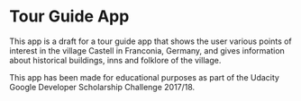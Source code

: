 # Tour Guide App

This app is a draft for a tour guide app that shows the user various points of interest in the village Castell in Franconia, Germany, and gives information about historical buildings, inns and folklore of the village.

This app has been made for educational purposes as part of the Udacity Google Developer Scholarship Challenge 2017/18.